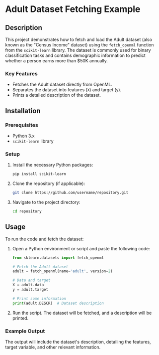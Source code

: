 # Adult Dataset Fetching Example

## Description

This project demonstrates how to fetch and load the Adult dataset (also known as the "Census Income" dataset) using the `fetch_openml` function from the `scikit-learn` library. The dataset is commonly used for binary classification tasks and contains demographic information to predict whether a person earns more than $50K annually.

### Key Features
- Fetches the Adult dataset directly from OpenML.
- Separates the dataset into features (`X`) and target (`y`).
- Prints a detailed description of the dataset.

## Installation

### Prerequisites
- Python 3.x
- `scikit-learn` library

### Setup

1. Install the necessary Python packages:
    ```bash
    pip install scikit-learn
    ```

2. Clone the repository (if applicable):
    ```bash
    git clone https://github.com/username/repository.git
    ```
3. Navigate to the project directory:
    ```bash
    cd repository
    ```

## Usage

To run the code and fetch the dataset:

1. Open a Python environment or script and paste the following code:
    ```python
    from sklearn.datasets import fetch_openml

    # Fetch the Adult dataset
    adult = fetch_openml(name='adult', version=2)

    # Data and target
    X = adult.data
    y = adult.target

    # Print some information
    print(adult.DESCR)  # Dataset description
    ```

2. Run the script. The dataset will be fetched, and a description will be printed.

### Example Output

The output will include the dataset's description, detailing the features, target variable, and other relevant information.



